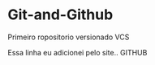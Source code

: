 # Git-and-Github
 Primeiro ropositorio versionado VCS 

 Essa linha eu adicionei pelo site.. GITHUB
